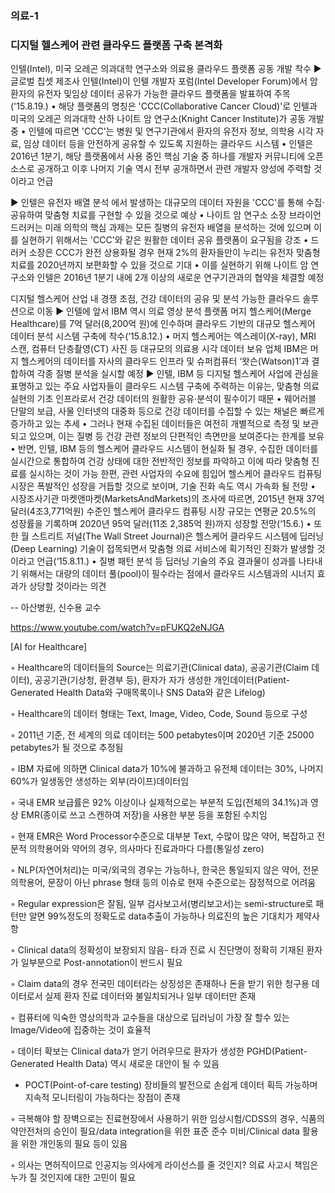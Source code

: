 

### 의료-1

### 디지털 헬스케어 관련 클라우드 플랫폼 구축 본격화

인텔(Intel), 미국 오레곤 의과대학 연구소와 의료용 클라우드 플랫폼 공동 개발 착수
▶ 글로벌 칩셋 제조사 인텔(Intel)이 인텔 개발자 포럼(Intel Developer Forum)에서 암환자의 유전자 및임상 데이터 공유가 가능한 클라우드 플랫폼을 발표하여 주목('15.8.19.)
• 해당 플랫폼의 명칭은 'CCC(Collaborative Cancer Cloud)'로 인텔과 미국의 오레곤 의과대학 산하 나이트 암 연구소(Knight Cancer Institute)가 공동 개발 중
• 인텔에 따르면 'CCC'는 병원 및 연구기관에서 환자의 유전자 정보, 의학용 시각 자료, 임상 데이터 등을 안전하게 공유할 수 있도록 지원하는 클라우드 시스템
• 인텔은 2016년 1분기, 해당 플랫폼에서 사용 중인 핵심 기술 중 하나를 개발자 커뮤니티에 오픈 소스로 공개하고 이후 나머지 기술 역시 전부 공개하면서 관련 개발자 양성에 주력할 것이라고 언급

▶ 인텔은 유전자 배열 분석 에서 발생하는 대규모의 데이터 자원을 'CCC'를 통해 수집·공유하여 맞춤형 치료를 구현할 수 있을 것으로 예상
• 나이트 암 연구소 소장 브라이언 드러커는 미래 의학의 핵심 과제는 모든 질병의 유전자 배열을 분석하는 것에 있으며 이를 실현하기 위해서는 'CCC'와 같은 원활한 데이터 공유 플랫폼이 요구됨을 강조
• 드러커 소장은 CCC가 완전 상용화될 경우 현재 2%의 환자들만이 누리는 유전자 맞춤형 치료를 2020년까지 보편화할 수 있을 것으로 기대
• 이를 실현하기 위해 나이트 암 연구소와 인텔은 2016년 1분기 내에 2개 이상의 새로운 연구기관과의 협약을 체결할 예정

디지털 헬스케어 산업 내 경쟁 초점, 건강 데이터의 공유 및 분석 가능한 클라우드 솔루션으로 이동
▶ 인텔에 앞서 IBM 역시 의료 영상 분석 플랫폼 머지 헬스케어(Merge Healthcare)를 7억 달러(8,200억 원)에 인수하며 클라우드 기반의 대규모 헬스케어 데이터 분석 시스템 구축에 착수(‘15.8.12.)
• 머지 헬스케어는 엑스레이(X-ray), MRI 스캔, 컴퓨터 단층촬영(CT) 사진 등 대규모의 의료용 시각 데이터 보유 업체 IBM은 머지 헬스케어의 데이터를 자사의 클라우드 인프라 및 슈퍼컴퓨터 ‘왓슨(Watson)1’과 결합하여 각종 질병 분석을 실시할 예정
▶ 인텔, IBM 등 디지털 헬스케어 사업에 관심을 표명하고 있는 주요 사업자들이 클라우드 시스템 구축에 주력하는 이유는, 맞춤형 의료 실현의 기초 인프라로서 건강 데이터의 원활한 공유·분석이 필수이기 때문
• 웨어러블 단말의 보급, 사물 인터넷의 대중화 등으로 건강 데이터를 수집할 수 있는 채널은 빠르게 증가하고 있는 추세
• 그러나 현재 수집된 데이터들은 여전히 개별적으로 측정 및 보관되고 있으며, 이는 질병 등 건강 관련 정보의 단편적인 측면만을 보여준다는 한계를 보유
• 반면, 인텔, IBM 등의 헬스케어 클라우드 시스템이 현실화 될 경우, 수집한 데이터를 실시간으로 통합하여 건강 상태에 대한 전반적인 정보를 파악하고 이에 따라 맞춤형 진료를 실시하는 것이 가능 한편, 관련 사업자의 수요에 힘입어 헬스케어 클라우드 컴퓨팅 시장은 폭발적인 성장을 거듭할 것으로 보이며, 기술 진화 속도 역시 가속화 될 전망
• 시장조사기관 마켓앤마켓(MarketsAndMarkets)의 조사에 따르면, 2015년 현재 37억 달러(4조3,771억원) 수준인 헬스케어 클라우드 컴퓨팅 시장 규모는 연평균 20.5%의 성장률을 기록하며 2020년 95억 달러(11조 2,385억 원)까지 성장할 전망(‘15.6.)
• 또한 월 스트리트 저널(The Wall Street Journal)은 헬스케어 클라우드 시스템에 딥러닝(Deep Learning) 기술이 접목되면서 맞춤형 의료 서비스에 획기적인 진화가 발생할 것이라고 언급(‘15.8.11.)
• 질병 패턴 분석 등 딥러닝 기술의 주요 결과물이 성과를 나타내기 위해서는 대량의 데이터 풀(pool)이 필수라는 점에서 클라우드 시스템과의 시너지 효과가 상당할 것이라는 의견


-- 아산병원, 신수용 교수

https://www.youtube.com/watch?v=pFUKQ2eNJGA

[AI for Healthcare]

◦ Healthcare의 데이터들의 Source는 의료기관(Clinical data), 공공기관(Claim 데이터), 공공기관(기상청, 환경부 등), 환자가 자가 생성한 개인데이터(Patient-Generated Health Data와 구매목록이나 SNS Data와 같은 Lifelog)

◦ Healthcare의 데이터 형태는 Text, Image, Video, Code, Sound 등으로 구성

◦ 2011년 기준, 전 세계의 의료 데이터는 500 petabytes이며 2020년 기준 25000 petabytes가 될 것으로 추정됨

◦ IBM 자료에 의하면 Clinical data가 10%에 불과하고 유전체 데이터는 30%, 나머지 60%가 일생동안 생성하는 외부(라이프)데이터임

◦ 국내 EMR 보급률은 92% 이상이나 실제적으로는 부분적 도입(전체의 34.1%)과 영상 EMR(종이로 쓰고 스캔하여 저장)을 사용한 부분 등을 포함된 수치임

◦ 현재 EMR은 Word Processor수준으로 대부분 Text, 수많이 많은 약어, 복잡하고 전문적 의학용어와 약어의 경우, 의사마다 진료과마다 다름(통일성 zero)

◦ NLP(자연어처리)는 미국/외국의 경우는 가능하나, 한국은 통일되지 않은 약어, 전문의학용어, 문장이 아닌 phrase 형태 등의 이슈로 현재 수준으로는 잠정적으로 어려움

◦ Regular expression은 잘됨, 일부 검사보고서(병리보고서)는 semi-structure로 패턴만 알면 99%정도의 정확도로 data추출이 가능하나 의료진의 높은 기대치가 제약사항

◦ Clinical data의 정확성이 보장되지 않음- 타과 진료 시 진단명이 정확히 기재된 환자가 일부분으로 Post-annotation이 반드시 필요

◦ Claim data의 경우 전국민 데이터라는 상징성은 존재하나 돈을 받기 위한 청구용 데이터로서 실제 환자 진료 데이터와 불일치되거나 일부 데이터만 존재

◦ 컴퓨터에 익숙한 영상의학과 교수들을 대상으로 딥러닝이 가장 잘 할수 있는 Image/Video에 집중하는 것이 효율적

◦ 데이터 확보는 Clinical data가 얻기 어려우므로 환자가 생성한 PGHD(Patient-Generated Health Data) 역시 새로운 대안이 될 수 있음

- POCT(Point-of-care testing) 장비들의 발전으로 손쉽게 데이터 획득 가능하며 지속적 모니터링이 가능하다는 장점이 존재

◦ 극복해야 할 장벽으로는 진료현장에서 사용하기 위한 임상시험/CDSS의 경우, 식품의약안전처의 승인이 필요/data integration을 위한 표준 준수 미비/Clinical data 활용을 위한 개인동의 필요 등이 있음

◦ 의사는 면허직이므로 인공지능 의사에게 라이선스를 줄 것인지? 의료 사고시 책임은 누가 질 것인지에 대한 고민이 필요
